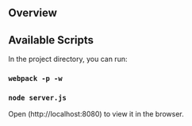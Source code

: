## Overview


## Available Scripts

In the project directory, you can run:

### `webpack -p -w`
### `node server.js`

Open (http://localhost:8080) to view it in the browser.
